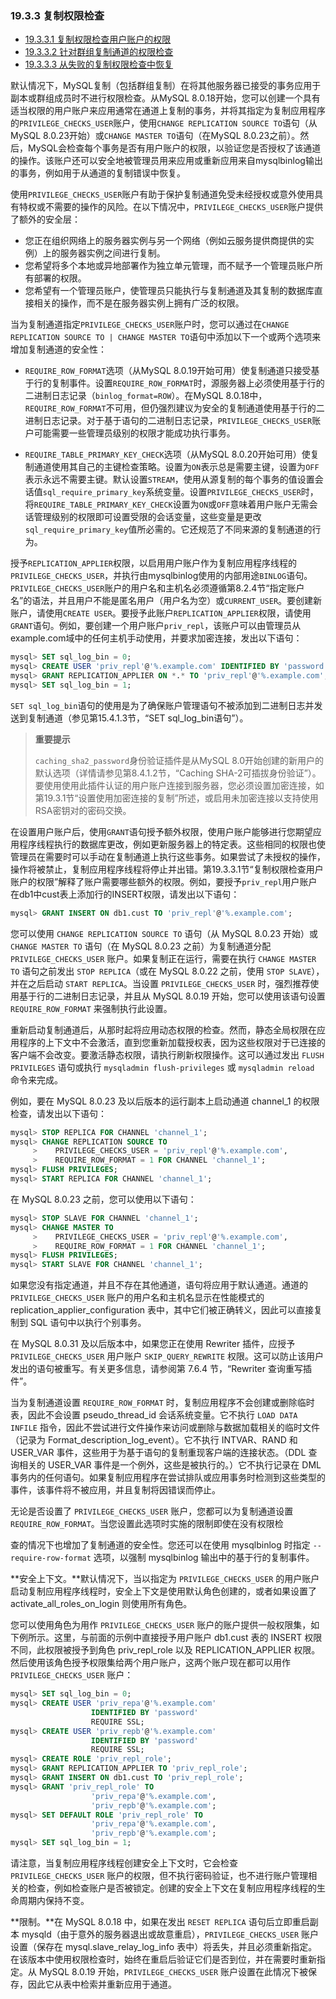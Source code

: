 ### 19.3.3 复制权限检查

- [19.3.3.1 复制权限检查用户账户的权限](./19.03.03.01.复制权限检查用户账户的权限.md)
- [19.3.3.2 针对群组复制通道的权限检查](./19.03.03.02.针对群组复制通道的权限检查.md)
- [19.3.3.3 从失败的复制权限检查中恢复](./19.03.03.03.从失败的复制权限检查中恢复.md)

默认情况下，MySQL复制（包括群组复制）在将其他服务器已接受的事务应用于副本或群组成员时不进行权限检查。从MySQL 8.0.18开始，您可以创建一个具有适当权限的用户账户来应用通常在通道上复制的事务，并将其指定为复制应用程序的`PRIVILEGE_CHECKS_USER`账户，使用`CHANGE REPLICATION SOURCE TO`语句（从MySQL 8.0.23开始）或`CHANGE MASTER TO`语句（在MySQL 8.0.23之前）。然后，MySQL会检查每个事务是否有用户账户的权限，以验证您是否授权了该通道的操作。该账户还可以安全地被管理员用来应用或重新应用来自mysqlbinlog输出的事务，例如用于从通道的复制错误中恢复。

使用`PRIVILEGE_CHECKS_USER`账户有助于保护复制通道免受未经授权或意外使用具有特权或不需要的操作的风险。在以下情况中，`PRIVILEGE_CHECKS_USER`账户提供了额外的安全层：

- 您正在组织网络上的服务器实例与另一个网络（例如云服务提供商提供的实例）上的服务器实例之间进行复制。
- 您希望将多个本地或异地部署作为独立单元管理，而不赋予一个管理员账户所有部署的权限。
- 您希望有一个管理员账户，使管理员只能执行与复制通道及其复制的数据库直接相关的操作，而不是在服务器实例上拥有广泛的权限。

当为复制通道指定`PRIVILEGE_CHECKS_USER`账户时，您可以通过在`CHANGE REPLICATION SOURCE TO | CHANGE MASTER TO`语句中添加以下一个或两个选项来增加复制通道的安全性：

- `REQUIRE_ROW_FORMAT`选项（从MySQL 8.0.19开始可用）使复制通道只接受基于行的复制事件。设置`REQUIRE_ROW_FORMAT`时，源服务器上必须使用基于行的二进制日志记录（`binlog_format=ROW`）。在MySQL 8.0.18中，`REQUIRE_ROW_FORMAT`不可用，但仍强烈建议为安全的复制通道使用基于行的二进制日志记录。对于基于语句的二进制日志记录，`PRIVILEGE_CHECKS_USER`账户可能需要一些管理员级别的权限才能成功执行事务。

- `REQUIRE_TABLE_PRIMARY_KEY_CHECK`选项（从MySQL 8.0.20开始可用）使复制通道使用其自己的主键检查策略。设置为`ON`表示总是需要主键，设置为`OFF`表示永远不需要主键。默认设置`STREAM`，使用从源复制的每个事务的值设置会话值`sql_require_primary_key`系统变量。设置`PRIVILEGE_CHECKS_USER`时，将`REQUIRE_TABLE_PRIMARY_KEY_CHECK`设置为`ON`或`OFF`意味着用户账户无需会话管理级别的权限即可设置受限的会话变量，这些变量是更改`sql_require_primary_key`值所必需的。它还规范了不同来源的复制通道的行为。

授予`REPLICATION_APPLIER`权限，以启用用户账户作为复制应用程序线程的`PRIVILEGE_CHECKS_USER`，并执行由mysqlbinlog使用的内部用途`BINLOG`语句。`PRIVILEGE_CHECKS_USER`账户的用户名和主机名必须遵循第8.2.4节“指定账户名”的语法，并且用户不能是匿名用户（用户名为空）或`CURRENT_USER`。要创建新账户，请使用`CREATE USER`。要授予此账户`REPLICATION_APPLIER`权限，请使用`GRANT`语句。例如，要创建一个用户账户`priv_repl`，该账户可以由管理员从example.com域中的任何主机手动使用，并要求加密连接，发出以下语句：

```sql
mysql> SET sql_log_bin = 0;
mysql> CREATE USER 'priv_repl'@'%.example.com' IDENTIFIED BY 'password' REQUIRE SSL;
mysql> GRANT REPLICATION_APPLIER ON *.* TO 'priv_repl'@'%.example.com';
mysql> SET sql_log_bin = 1;
```

`SET sql_log_bin`语句的使用是为了确保账户管理语句不被添加到二进制日志并发送到复制通道（参见第15.4.1.3节，“SET sql_log_bin语句”）。

> **重要提示**
>
> `caching_sha2_password`身份验证插件是从MySQL 8.0开始创建的新用户的默认选项（详情请参见第8.4.1.2节，“Caching SHA-2可插拔身份验证”）。要使用使用此插件认证的用户账户连接到服务器，您必须设置加密连接，如第19.3.1节“设置使用加密连接的复制”所述，或启用未加密连接以支持使用RSA密钥对的密码交换。

在设置用户账户后，使用`GRANT`语句授予额外权限，使用户账户能够进行您期望应用程序线程执行的数据库更改，例如更新服务器上的特定表。这些相同的权限也使管理员在需要时可以手动在复制通道上执行这些事务。如果尝试了未授权的操作，操作将被禁止，复制应用程序线程将停止并出错。第19.3.3.1节“复制权限检查用户账户的权限”解释了账户需要哪些额外的权限。例如，要授予`priv_repl`用户账户在db1中cust表上添加行的INSERT权限，请发出以下语句：

```sql
mysql> GRANT INSERT ON db1.cust TO 'priv_repl'@'%.example.com';
```

您可以使用 `CHANGE REPLICATION SOURCE TO` 语句（从 MySQL 8.0.23 开始）或 `CHANGE MASTER TO` 语句（在 MySQL 8.0.23 之前）为复制通道分配 `PRIVILEGE_CHECKS_USER` 账户。如果复制正在运行，需要在执行 `CHANGE MASTER TO` 语句之前发出 `STOP REPLICA`（或在 MySQL 8.0.22 之前，使用 `STOP SLAVE`），并在之后启动 `START REPLICA`。当设置 `PRIVILEGE_CHECKS_USER` 时，强烈推荐使用基于行的二进制日志记录，并且从 MySQL 8.0.19 开始，您可以使用该语句设置 `REQUIRE_ROW_FORMAT` 来强制执行此设置。

重新启动复制通道后，从那时起将应用动态权限的检查。然而，静态全局权限在应用程序的上下文中不会激活，直到您重新加载授权表，因为这些权限对于已连接的客户端不会改变。要激活静态权限，请执行刷新权限操作。这可以通过发出 `FLUSH PRIVILEGES` 语句或执行 `mysqladmin flush-privileges` 或 `mysqladmin reload` 命令来完成。

例如，要在 MySQL 8.0.23 及以后版本的运行副本上启动通道 channel_1 的权限检查，请发出以下语句：

```sql
mysql> STOP REPLICA FOR CHANNEL 'channel_1';
mysql> CHANGE REPLICATION SOURCE TO
     >    PRIVILEGE_CHECKS_USER = 'priv_repl'@'%.example.com',
     >    REQUIRE_ROW_FORMAT = 1 FOR CHANNEL 'channel_1';
mysql> FLUSH PRIVILEGES;
mysql> START REPLICA FOR CHANNEL 'channel_1';
```

在 MySQL 8.0.23 之前，您可以使用以下语句：

```sql
mysql> STOP SLAVE FOR CHANNEL 'channel_1';
mysql> CHANGE MASTER TO
     >    PRIVILEGE_CHECKS_USER = 'priv_repl'@'%.example.com',
     >    REQUIRE_ROW_FORMAT = 1 FOR CHANNEL 'channel_1';
mysql> FLUSH PRIVILEGES;
mysql> START SLAVE FOR CHANNEL 'channel_1';
```

如果您没有指定通道，并且不存在其他通道，语句将应用于默认通道。通道的 `PRIVILEGE_CHECKS_USER` 账户的用户名和主机名显示在性能模式的 replication_applier_configuration 表中，其中它们被正确转义，因此可以直接复制到 SQL 语句中以执行个别事务。

在 MySQL 8.0.31 及以后版本中，如果您正在使用 Rewriter 插件，应授予 `PRIVILEGE_CHECKS_USER` 用户账户 `SKIP_QUERY_REWRITE` 权限。这可以防止该用户发出的语句被重写。有关更多信息，请参阅第 7.6.4 节，“Rewriter 查询重写插件”。

当为复制通道设置 `REQUIRE_ROW_FORMAT` 时，复制应用程序不会创建或删除临时表，因此不会设置 pseudo_thread_id 会话系统变量。它不执行 `LOAD DATA INFILE` 指令，因此不尝试进行文件操作来访问或删除与数据加载相关的临时文件（记录为 Format_description_log_event）。它不执行 INTVAR、RAND 和 USER_VAR 事件，这些用于为基于语句的复制重现客户端的连接状态。（DDL 查询相关的 USER_VAR 事件是一个例外，这些是被执行的。）它不执行记录在 DML 事务内的任何语句。如果复制应用程序在尝试排队或应用事务时检测到这些类型的事件，该事件将不被应用，并且复制将因错误而停止。

无论是否设置了 `PRIVILEGE_CHECKS_USER` 账户，您都可以为复制通道设置 `REQUIRE_ROW_FORMAT`。当您设置此选项时实施的限制即使在没有权限检

查的情况下也增加了复制通道的安全性。您还可以在使用 mysqlbinlog 时指定 `--require-row-format` 选项，以强制 mysqlbinlog 输出中的基于行的复制事件。

**安全上下文。**默认情况下，当以指定为 `PRIVILEGE_CHECKS_USER` 的用户账户启动复制应用程序线程时，安全上下文是使用默认角色创建的，或者如果设置了 activate_all_roles_on_login 则使用所有角色。

您可以使用角色为用作 `PRIVILEGE_CHECKS_USER` 账户的账户提供一般权限集，如下例所示。这里，与前面的示例中直接授予用户账户 db1.cust 表的 INSERT 权限不同，此权限被授予到角色 priv_repl_role 以及 REPLICATION_APPLIER 权限。然后使用该角色授予权限集给两个用户账户，这两个账户现在都可以用作 `PRIVILEGE_CHECKS_USER` 账户：

```sql
mysql> SET sql_log_bin = 0;
mysql> CREATE USER 'priv_repa'@'%.example.com'
                  IDENTIFIED BY 'password'
                  REQUIRE SSL;
mysql> CREATE USER 'priv_repb'@'%.example.com'
                  IDENTIFIED BY 'password'
                  REQUIRE SSL;
mysql> CREATE ROLE 'priv_repl_role';
mysql> GRANT REPLICATION_APPLIER TO 'priv_repl_role';
mysql> GRANT INSERT ON db1.cust TO 'priv_repl_role';
mysql> GRANT 'priv_repl_role' TO
                  'priv_repa'@'%.example.com',
                  'priv_repb'@'%.example.com';
mysql> SET DEFAULT ROLE 'priv_repl_role' TO
                  'priv_repa'@'%.example.com',
                  'priv_repb'@'%.example.com';
mysql> SET sql_log_bin = 1;
```

请注意，当复制应用程序线程创建安全上下文时，它会检查 `PRIVILEGE_CHECKS_USER` 账户的权限，但不执行密码验证，也不进行账户管理相关的检查，例如检查账户是否被锁定。创建的安全上下文在复制应用程序线程的生命周期内保持不变。

**限制。**在 MySQL 8.0.18 中，如果在发出 `RESET REPLICA` 语句后立即重启副本 mysqld（由于意外的服务器退出或故意重启），`PRIVILEGE_CHECKS_USER` 账户设置（保存在 mysql.slave_relay_log_info 表中）将丢失，并且必须重新指定。在该版本中使用权限检查时，始终在重启后验证它们是否到位，并在需要时重新指定。从 MySQL 8.0.19 开始，`PRIVILEGE_CHECKS_USER` 账户设置在此情况下被保存，因此它从表中检索并重新应用于通道。